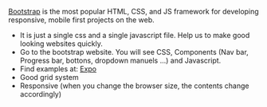 
[Bootstrap] is the most popular HTML, CSS, and JS framework for developing responsive, mobile first projects on the web.  
* It is just a single css and a single javascript file. Help us to make good looking websites quickly.  
* Go to the bootstrap website. You will see CSS, Components (Nav bar, Progress bar, bottons, dropdown manuels ...) and Javascript.  
* Find examples at: [Expo]
* Good grid system  
* Responsive (when you change the browser size, the contents change accordingly)



[Expo]:https://expo.getbootstrap.com
[Bootstrap]:http://getbootstrap.com

